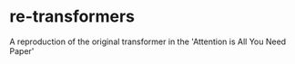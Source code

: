 # re-transformers
A reproduction of the original transformer in the  'Attention is All You Need Paper'
